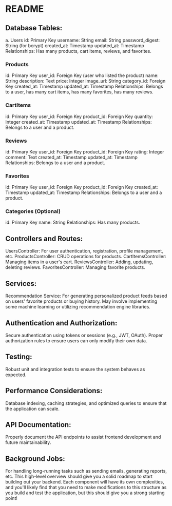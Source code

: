 # README

## Database Tables:

a. Users
id: Primary Key
username: String
email: String
password_digest: String (for bcrypt)
created_at: Timestamp
updated_at: Timestamp
Relationships: Has many products, cart items, reviews, and favorites.

### Products
id: Primary Key
user_id: Foreign Key (user who listed the product)
name: String
description: Text
price: Integer
image_url: String
category_id: Foreign Key
created_at: Timestamp
updated_at: Timestamp
Relationships: Belongs to a user, has many cart items, has many favorites, has many reviews.

### CartItems
id: Primary Key
user_id: Foreign Key
product_id: Foreign Key
quantity: Integer
created_at: Timestamp
updated_at: Timestamp
Relationships: Belongs to a user and a product.

### Reviews
id: Primary Key
user_id: Foreign Key
product_id: Foreign Key
rating: Integer
comment: Text
created_at: Timestamp
updated_at: Timestamp
Relationships: Belongs to a user and a product.

### Favorites
id: Primary Key
user_id: Foreign Key
product_id: Foreign Key
created_at: Timestamp
updated_at: Timestamp
Relationships: Belongs to a user and a product.

### Categories (Optional)
id: Primary Key
name: String
Relationships: Has many products.

## Controllers and Routes:
UsersController: For user authentication, registration, profile management, etc.
ProductsController: CRUD operations for products.
CartItemsController: Managing items in a user's cart.
ReviewsController: Adding, updating, deleting reviews.
FavoritesController: Managing favorite products.

## Services:
Recommendation Service: For generating personalized product feeds based on users' favorite products or buying history. May involve implementing some machine learning or utilizing recommendation engine libraries.

## Authentication and Authorization:
Secure authentication using tokens or sessions (e.g., JWT, OAuth).
Proper authorization rules to ensure users can only modify their own data.

## Testing:
Robust unit and integration tests to ensure the system behaves as expected.

## Performance Considerations:
Database indexing, caching strategies, and optimized queries to ensure that the application can scale.

## API Documentation:
Properly document the API endpoints to assist frontend development and future maintainability.

## Background Jobs:
For handling long-running tasks such as sending emails, generating reports, etc.
This high-level overview should give you a solid roadmap to start building out your backend. Each component will have its own complexities, and you'll likely find that you need to make modifications to this structure as you build and test the application, but this should give you a strong starting point!
